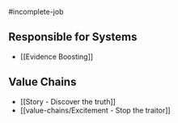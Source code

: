 #incomplete-job
## Responsible for Systems
- [[Evidence Boosting]]
## Value Chains
- [[Story - Discover the truth]]
- [[value-chains/Excitement - Stop the traitor]]